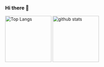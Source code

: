 ### Hi there 👋


<p align="left"> 
  <img alt="Top Langs" height="150px" src="https://github-readme-stats.vercel.app/api/top-langs/?username=mocyuto&layout=compact&show_icons=true&theme=tokyonight" />
  <img alt="github stats" height="150px" src="https://github-readme-stats.vercel.app/api?username=mocyuto&count_private=true&theme=tokyonight&show_icons=true" />
</p>
